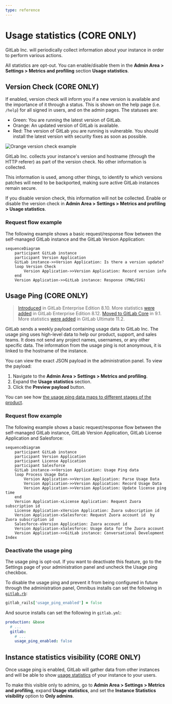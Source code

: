 ```yaml
---
type: reference
---
```


# Usage statistics **(CORE ONLY)**

GitLab Inc. will periodically collect information about your instance in order
to perform various actions.

All statistics are opt-out. You can enable/disable them in the
**Admin Area > Settings > Metrics and profiling** section **Usage statistics**.

## Version Check **(CORE ONLY)**

If enabled, version check will inform you if a new version is available and the
importance of it through a status. This is shown on the help page (i.e. `/help`)
for all signed in users, and on the admin pages. The statuses are:

- Green: You are running the latest version of GitLab.
- Orange: An updated version of GitLab is available.
- Red: The version of GitLab you are running is vulnerable. You should install
  the latest version with security fixes as soon as possible.

![Orange version check example](img/update-available.png)

GitLab Inc. collects your instance's version and hostname (through the HTTP
referer) as part of the version check. No other information is collected.

This information is used, among other things, to identify to which versions
patches will need to be backported, making sure active GitLab instances remain
secure.

If you disable version check, this information will not be collected.  Enable or
disable the version check in **Admin Area > Settings > Metrics and profiling > Usage statistics**.

### Request flow example

The following example shows a basic request/response flow between the self-managed GitLab instance
and the GitLab Version Application:

```mermaid
sequenceDiagram
    participant GitLab instance
    participant Version Application
    GitLab instance->>Version Application: Is there a version update?
    loop Version Check
        Version Application->>Version Application: Record version info
    end
    Version Application->>GitLab instance: Response (PNG/SVG)
```

## Usage Ping **(CORE ONLY)**

> [Introduced][ee-557] in GitLab Enterprise Edition 8.10. More statistics
[were added][ee-735] in GitLab Enterprise Edition
8.12. [Moved to GitLab Core][ce-23361] in 9.1. More statistics
[were added][ee-6602] in GitLab Ultimate 11.2.

GitLab sends a weekly payload containing usage data to GitLab Inc. The usage
ping uses high-level data to help our product, support, and sales teams. It does
not send any project names, usernames, or any other specific data. The
information from the usage ping is not anonymous, it is linked to the hostname
of the instance.

You can view the exact JSON payload in the administration panel. To view the payload:

1. Navigate to the **Admin Area > Settings > Metrics and profiling**.
1. Expand the **Usage statistics** section.
1. Click the **Preview payload** button.

You can see how [the usage ping data maps to different stages of the product](https://gitlab.com/gitlab-data/analytics/blob/master/transform/snowflake-dbt/data/version_usage_stats_to_stage_mappings.csv).

### Request flow example

The following example shows a basic request/response flow between the self-managed GitLab instance, GitLab Version Application,
GitLab License Application and Salesforce:

```mermaid
sequenceDiagram
    participant GitLab instance
    participant Version Application
    participant License Application
    participant Salesforce
    GitLab instance->>Version Application: Usage Ping data
    loop Process Usage Data
        Version Application->>Version Application: Parse Usage Data
        Version Application->>Version Application: Record Usage Data
        Version Application->>Version Application: Update license ping time
    end
    Version Application-xLicense Application: Request Zuora subscription id
    License Application-xVersion Application: Zuora subscription id
    Version Application-xSalesforce: Request Zuora account id  by Zuora subscription id
    Salesforce-xVersion Application: Zuora account id
    Version Application-xSalesforce: Usage data for the Zuora account
    Version Application->>GitLab instance: Conversational Development Index
```

### Deactivate the usage ping

The usage ping is opt-out. If you want to deactivate this feature, go to
the Settings page of your administration panel and uncheck the Usage ping
checkbox.

To disable the usage ping and prevent it from being configured in future through
the administration panel, Omnibus installs can set the following in
[`gitlab.rb`](https://docs.gitlab.com/omnibus/settings/configuration.html#configuration-options):

```ruby
gitlab_rails['usage_ping_enabled'] = false
```

And source installs can set the following in `gitlab.yml`:

```yaml
production: &base
  # ...
  gitlab:
    # ...
    usage_ping_enabled: false
```

## Instance statistics visibility **(CORE ONLY)**

Once usage ping is enabled, GitLab will gather data from other instances and
will be able to show [usage statistics](../../instance_statistics/index.md)
of your instance to your users.

To make this visible only to admins, go to **Admin Area > Settings > Metrics and profiling**, expand
**Usage statistics**, and set the **Instance Statistics visibility** option to **Only admins**.

<!-- ## Troubleshooting

Include any troubleshooting steps that you can foresee. If you know beforehand what issues
one might have when setting this up, or when something is changed, or on upgrading, it's
important to describe those, too. Think of things that may go wrong and include them here.
This is important to minimize requests for support, and to avoid doc comments with
questions that you know someone might ask.

Each scenario can be a third-level heading, e.g. `### Getting error message X`.
If you have none to add when creating a doc, leave this section in place
but commented out to help encourage others to add to it in the future. -->

[ee-557]: https://gitlab.com/gitlab-org/gitlab/merge_requests/557
[ee-735]: https://gitlab.com/gitlab-org/gitlab/merge_requests/735
[ce-23361]: https://gitlab.com/gitlab-org/gitlab-foss/issues/23361
[ee-6602]: https://gitlab.com/gitlab-org/gitlab/merge_requests/6602
